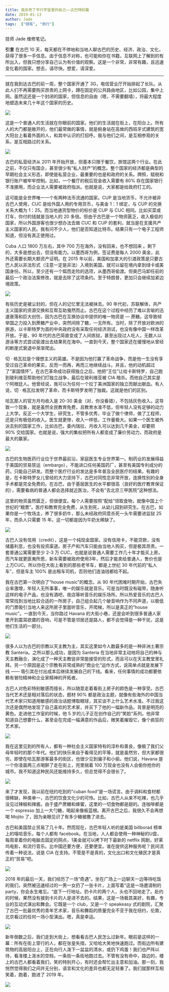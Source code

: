 ```yaml
---
title: 我杀死了平行宇宙里的自己——古巴特别篇
date: 2019-01-13
author: Jade
tags:  ["随笔", "旅行"]
---
```


技师 Jade 维修笔记。

<!--more-->


**引言**  在古巴 10 天，每天都在不停地和当地人聊古巴的历史、经济、政治、文化，获得了很多一手信息。由于信息不对称，也可能和你在书籍，互联网上了解到的有所出入，但我只想分享自己认为有价值的观察。这是一个非常，非常有趣，且迅速变化着的国家。想去，请尽快。想爱，请深爱。

- - - - - 

就在我到达古巴的前一周，整个国家开通了 3G，电信营业厅开始排起了长队。从此人们不再需要购买昂贵的上网卡，蹲在固定的公共路由地区，比如公园，集中上网。虽然这还是一个封闭的国家，但信息的自由（嗯，不需要翻墙），将最大程度地塑造未来几十年这个国家的历史。

![](https://cosmosrepair-1257028016.cos.ap-beijing.myqcloud.com/2019-06-26-640%20-28-.jpeg)

这是一个普通人的生活就在你眼前的国家。他们的生活就在街上，在阳台上。所有人的大门都是敞开的，他们最常做的事情，就是俯身站在高耸的西班牙式建筑的宽大阳台上看着外面的人，和其中认识的打招呼。我与他们之间，是互相参观的关系，是互相路过的关系。

![](https://cosmosrepair-1257028016.cos.ap-beijing.myqcloud.com/2019-06-26-640%20-29-.jpeg)

古巴的私营经济从 2011 年开始开放，但基本只限于餐饮，旅馆这两个行业。在此之前，不仅只有国企，甚至很少有“私人财产”的概念。整个国家的经济都是典型的早期社会主义形态，即使是私营企业，最重要的也是和政府的关系。牌照，赋税和银行账户被牢牢控制。比如，一个餐厅的税后现金收入需要有 80% 存在国家银行不准挪用，而企业法人需要被政府指派。也就是说，大家都是给政府打工的。

这可能是全世界唯一一个有两种法币流通的国家。CUP 是当地货币，不允许被非古巴人使用，CUC 是给外国人用的专用货币，与美金 1：1 绑定，与 CUP 的兑换关系大概为 1：25。而当地通货型物价的标价是 CUP 与 CUC 相同。比如买菜或打车，你付的钱就是当地人的 20 多倍。但由于古巴是一个物资匮乏，收入极低的国家，所以外国游客也很少想办法去做 CUC 和 CUP 的套利，就当是在支援共产主义国家的人民。我有问不少人，他们是否知道比特币。结果只有一个电子工程师知道，但没有真正使用过。

Cuba 人口 1800 万左右，其中 700 万在海外，没有回来，也不想回来 。剩下的，大多是想出去，但没有能力。以墨西哥为例，签证费是每人 2000 美金，此外还需要长期大额资产证明。在 2015 年以前，美国和加拿大的引渡政策是只要古巴人民以非法形式（注意一定是非法）入境到美国，就可以留在境内拿到绿卡或美国身份。所以，至少还有一个铤而走险的选项，从墨西哥偷渡。但奥巴马卸任前的最后一个政治法案修改，就是去除了这项条约。至于特朗普，更加只会继续加紧边境政策。

![](https://cosmosrepair-1257028016.cos.ap-beijing.myqcloud.com/2019-06-26-640%20-30-.jpeg)

有些历史是被尘封的，但在人的记忆里无法被抹去。90 年代初，苏联解体，共产主义国家的资源交换和互帮互助戛然而止。古巴在这个过程中经历了难以言喻的迅速衰落和巨大创伤，因为古巴在互换协议中提供的唯一物资是 — 蔗糖。这导致倾举国之力投入到蔗糖产业中，突然间除了糖，一无所有。当时，除了开放对欧洲的旅游，以卡斯特罗为首的中央政府没有采取任何经济测试，也没有像中国一样改革开放。于是，90 年代的古巴简直变成了人间炼狱，甚至出现过人吃人，无数人以游泳等方式尝试偷渡出去结果死在海中。一直到今天，整个国家还在缓慢地从曾经的断崖式衰退中渐渐爬出。

切 · 格瓦拉是个理想主义的英雄。不是因为他打赢了革命战争，而是他一生没有享受过自己革命的果实，反而一而再，再而三地继续战斗。并且，他的动机超过了“家国情怀”。在古巴革命成功获得独立之后，他把“王位”让给卡斯特罗，自己跑到玻利维亚帮助他们打独立战争，最后在玻利维亚被 CIA 暗杀。而他自己其实是个阿根廷人。他曾经说，我可以为任何一个拉丁美洲国家的独立而献出献血。有人说，切 · 格瓦拉发明了革命，而卡斯特罗发明了独裁。这就是他们的区别。

哈瓦那人的官方月均收入是 20-30 美金（对，你没看错），不包括灰色收入。这导致一个现象，就是虽然全民教育免费，且教育水准不低，但年轻人没有足够的动力上大学。反正一个大学生，研究生，不管多优秀，毕业了做个律师，做了工程师，还是只有极低的收入。医生就更惨，收入一样低，工作量极大。如果一个医生被外派去别的国家工作，比如古巴，委内瑞拉，月收入可以达到几千美金，却要把 90% 交给国家。也就是说，强大的集权把所有人都变成了廉价劳动力，而政府是最大的赢家。

![](https://cosmosrepair-1257028016.cos.ap-beijing.myqcloud.com/2019-06-26-640%20-31-.jpeg)

古巴的生物医药行业位于世界最前沿，家庭医生专业世界第一。制药业的发展得益于美国的贸易禁运（embargo），不能进口任何美国药厂，甚至有美国专利成分的药，只能自己研发。而整个医疗行业的发达是多年普及全民医疗的结果。有趣的是，在卡斯特罗女儿曾经的大力坚持下，古巴对同性恋非常开放，连换性别的全身手术都是完全免费的。在古巴，由于基层医生的水平都很高（良好的医疗教育保证的），需要看病的普通人都会选择就近医治，不会有“去北京三甲医院”这种想法。

这里的物资虽然匮乏，但很便宜。每个人需要按照“配给”领取食物，就像中国上个世纪的“粮票”。医疗和教育完全免费，从生到死，从幼儿园到研究生。在古巴，如果你是一个牧场主，养了很多奶牛，那么未经政府同意杀死一头牛需要进监狱 25 年，而杀人只需要 15 年。这一切都是因为牛奶太稀缺了。

![](https://cosmosrepair-1257028016.cos.ap-beijing.myqcloud.com/2019-06-26-640%20-32-.jpeg)

古巴人没有信用（credit），这是一个纯现金国家。没有信用卡，不能贷款，没有储蓄利息，也没有投资渠道。房子产和汽车只能由当地人购买，但是极其昂贵。一套普通公寓需要至少 2-3 万 CUC，也就是说普通人需要工作几十年才能买上房。而汽车就更匪夷所思，新车需要被政府使用3年，然后才能卖给普通人，售价也是上万CUC。所以你在大街上看到的那些老爷车，都是上世纪 30 年代前的“私人车”，但是车主 100% 是出租车司机，否则他们连油钱都给不起。

我在古巴第一次明白了“house music”的概念。从 90 年代困难时期开始，古巴失业率激增，年轻人无所事事，唯一的娱乐就是音乐。可是当时既没有磁带，随身听这样的电子产品，也没有酒吧，夜店等听音乐的娱乐场所。所以热爱音乐的古巴人常常找到当地比较合适的一所房子，自己组合起几个破音响作为不同声道，以极低的门票吸引当地人来这所房子里面听音乐，开爬梯，所以是真正的“house music”。一直到今天，当你路过 Havana 的大街小巷，还是会听到很多普通人家里开到震耳欲聋的音响，可是不管是邻居还是路人，都不会觉得是一种干扰，这是他们生活的一部分。

![](https://cosmosrepair-1257028016.cos.ap-beijing.myqcloud.com/2019-06-26-640%20-33-.jpeg)

很多人以为古巴的宗教以天主教为主，其实这里如今人数最多的是一种非洲土著宗教 Santeria。之所以那么成功，是因为 Santeria 在当地非常主动地将自己的神与天主教融合，演化成了一种天主教徒非常能接受的形式，而且可以在天主教堂里礼拜。另一个原因是这个宗教有非常成熟的”商业化“运作方式，说简单点就是发展下线 —— 吸引其在付出成本后继续发展自己的下线。看来，任何事情的成功都要依赖有冒险精神和企业家精神的开拓者。

古巴人对色彩特别敏感而擅长，所以随意走着看街上房子的颜色是一种享受。古巴当代艺术还是相对落后的状态，题材 90% 都是政治主题，就像有些海外的中国当代艺术家只知道用敏感的政治话题博取眼球，其实谈不上什么艺术水准。不过我这次还是偶然地发现了自己喜欢的艺术家，并买下了他的一幅新作品，背景是明亮的黄色。走进他工作室的时候，他 5 岁的儿子正在创作自己的”笑脸“系列。他非常知道自己想要什么，甚至会在完成一幅满意的作品后，微笑着摧毁它，像个疯狂的艺术家。

![](https://cosmosrepair-1257028016.cos.ap-beijing.myqcloud.com/2019-06-26-640%20-34-.jpeg)

我在这里见到的所有人，都有一种社会主义国家特有的淳朴和善良，像极了我们父母年轻时的那个年代。他们的快乐来自于看得见的平等，就是虽然穷，但大家都很穷。即使在哈瓦那游客最多的街区，也很少见到骗子和小偷。他们说，Havana 是一个你凌晨两三点喝醉了走在街上，兜里揣着 100 万现金也没有人会偷你抢你的城市。我不知道这种民风还能维持多久，但总觉得不会很长了。

![](https://cosmosrepair-1257028016.cos.ap-beijing.myqcloud.com/2019-06-26-640%20-35-.jpeg)

来了才发现，我以前在纽约吃到的”cuban food“是一场谎言。由于调料和食材都很稀缺，种类单一，古巴的饮食文化少的可怜。比如，古巴人从来不吃辣，也几乎没见过辣椒和辣酱。由于盛产蔗糖和蜂蜜，这里的一切食物都是甜的。连咖啡都是一个 espresso 加上一大勺糖，喝起来像板蓝根。离开古巴之后，我很久不会再想喝 Mojito 了，因为亲眼见识了有多少糖被撒了进去。

古巴和美国禁止贸易了几十年。然而现在，古巴年轻人听的是美国 billborad 榜单上的嘻哈音乐，每个人都有 facebook。在当地，人人都会使用一种神秘的U盘，每周拿着你的电脑去固定的网点，1美金就可以拷下时下最新的 netflix 网剧，好莱坞电影，和流行音乐。比中国还要方便，还要便宜。谁在提供这种服务呢？民间流传着一种说法，说是 CIA 在支持。不管是不是真的，文化出口和文化殖民才是真正的“贸易”吧。

![](https://cosmosrepair-1257028016.cos.ap-beijing.myqcloud.com/2019-06-26-640%20-36-.jpeg)

2018 年的最后一天，我们经历了一场“奇遇”。坐在广场上一边聊天一边等待吃饭的我们，突然被迅速经过的一男一女扔了一张卡片，上面写着“这是一场邀请制的 party，你会永生难忘。“底下一行地址。扔卡片的两个人，头也不回地走了。赴约的时候，果然没有接到卡片的人是进不去的。结果，这是一场极其美好，有趣，专业的互动式演出和舞会。它既是一个 club，又是一个 speakeasy 式的剧院，汇聚了古巴一批最优秀的青年艺术家，音乐和舞蹈的质量完全不亚于我在纽约，伦敦，北京看过的任何一场小型演出。嗯，真是幸运。

![](https://cosmosrepair-1257028016.cos.ap-beijing.myqcloud.com/2019-06-26-640%20-37-.jpeg)

新年倒数之后，我们走到大街上，想看看古巴人民怎么过新年。眼前是这样的一幕：所有在街上穿行的人，都在张皇失措，又哈哈大笑地快速跑过。而街边所有建筑物的高层阳台上，正在向行人泼下一盆盆的清水，或扔下鸡蛋！我们也严阵以待，看准楼上泼水的空档，一条街一条街地跑过去。不管有没有命中，路边的，楼上的古巴人都看着我们，笑的特别开心，有时还会帮忙出主意和加油。那一刻，我恍然觉得我们之间并无分别，语言和文化的差异也都无足轻重了。我们就那样互相笑着，跑着，跑进了 2019 年。

![](https://cosmosrepair-1257028016.cos.ap-beijing.myqcloud.com/2019-06-26-640%20-38-.jpeg)